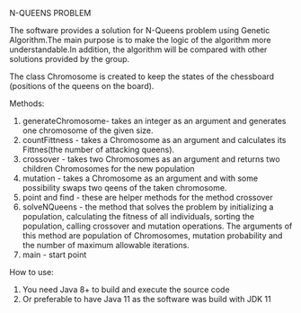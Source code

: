 N-QUEENS PROBLEM

The software provides a solution for N-Queens problem using Genetic Algorithm.The main purpose is to make the logic of the algorithm more understandable.In addition, the algorithm will be compared with other solutions provided by the group.

The class Chromosome is created to keep the states of the chessboard (positions of the queens on the board).

Methods: 

1. generateChromosome- takes an integer as an argument and generates one chromosome of the given size.
2. countFittness - takes a Chromosome as an argument and calculates its Fittnes(the number of attacking queens). 
3. crossover - takes two Chromosomes as an argument and returns two children Chromosomes for the new population
4. mutation - takes a Chromosome as an argument and with some possibility swaps two qeens of the taken chromosome. 
5. point and find - these are helper methods for the method crossover 
6. solveNQueens - the method that solves the problem by initializing a population, calculating the fitness of all individuals, sorting the population, calling crossover and mutation operations. The arguments of this method are population of Chromosomes, mutation probability and the number of maximum allowable iterations. 
7. main - start point 

How to use: 

1. You need Java 8+ to build and execute the source code
2. Or preferable to have Java 11 as the software was build with JDK 11